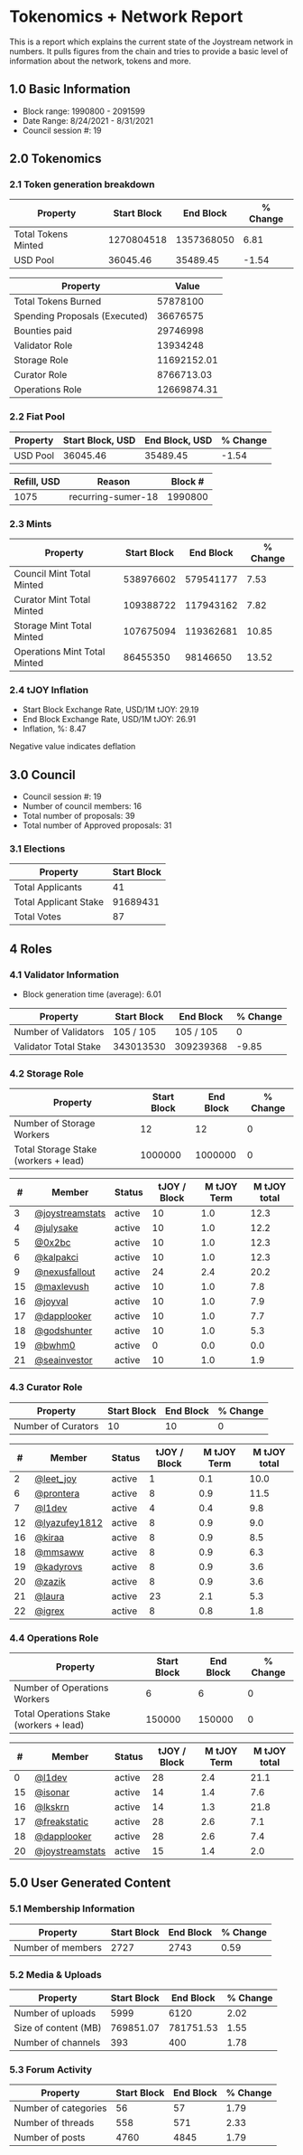 # Tokenomics + Network Report
This is a report which explains the current state of the Joystream network in numbers. It pulls figures from the chain and tries to provide a basic level of information about the network, tokens and more. 

## 1.0 Basic Information
* Block range: 1990800 - 2091599
* Date Range: 8/24/2021 - 8/31/2021
* Council session #: 19

## 2.0 Tokenomics
### 2.1 Token generation breakdown
| Property            | Start Block | End Block | % Change |
|---------------------|--------------|--------------|----------|
| Total Tokens Minted |  1270804518 | 1357368050 | 6.81 |
| USD Pool |  36045.46 | 35489.45 | -1.54 |

| Property            | Value        |
|---------------------|--------------|
| Total Tokens Burned | 57878100 |
| Spending Proposals (Executed) | 36676575 |
| Bounties paid       | 29746998 |
| Validator Role      | 13934248 |
| Storage Role        | 11692152.01 |
| Curator Role        | 8766713.03 |
| Operations Role     | 12669874.31 |

### 2.2 Fiat Pool
| Property            | Start Block, USD | End Block, USD | % Change |
|---------------------|--------------|--------------|----------|
| USD Pool | 36045.46 | 35489.45 | -1.54 |

| Refill, USD | Reason | Block # |
|---------------------|--------------|--------------|
| 1075 | recurring-sumer-18 | 1990800 |


### 2.3 Mints
| Property                    | Start Block           | End Block | % Change |
|-----------------------------|-----------------------|--------------|----------|
| Council Mint Total Minted   | 538976602  | 579541177 |7.53 |
| Curator Mint Total Minted   | 109388722 | 117943162 | 7.82 |
| Storage Mint Total Minted   | 107675094 | 119362681 | 10.85 |
| Operations Mint Total Minted | 86455350 | 98146650 | 13.52 |


### 2.4 tJOY Inflation

* Start Block Exchange Rate, USD/1M tJOY: 29.19
* End Block Exchange Rate, USD/1M tJOY: 26.91
* Inflation, %: 8.47

Negative value indicates deflation

## 3.0 Council
* Council session #: 19
* Number of council members: 16
* Total number of proposals: 39
* Total number of Approved proposals: 31

### 3.1 Elections
| Property                    | Start Block  |
|-----------------------------|--------------|
| Total Applicants            | 41 |
| Total Applicant Stake       | 91689431 |
| Total Votes                 | 87 |

## 4 Roles
### 4.1 Validator Information
* Block generation time (average): 6.01

| Property                   | Start Block | End Block | % Change |
|----------------------------|--------------|--------------|----------|
| Number of Validators       | 105 / 105 | 105 / 105 | 0 |
| Validator Total Stake      | 343013530 | 309239368 | -9.85 |


### 4.2 Storage Role
| Property                | Start Block | End Block | % Change |
|-------------------------|--------------|--------------|----------|
| Number of Storage Workers | 12 | 12 | 0 |
| Total Storage Stake (workers + lead) | 1000000 | 1000000 | 0 |

| # | Member | Status | tJOY / Block | M tJOY Term | M tJOY total |
|--|--|--|--|--|--|
| 3 | [@joystreamstats](https://pioneer.joystreamstats.live/#/members/joystreamstats) | active | 10 | 1.0 | 12.3 |
| 4 | [@julysake](https://pioneer.joystreamstats.live/#/members/julysake) | active | 10 | 1.0 | 12.2 |
| 5 | [@0x2bc](https://pioneer.joystreamstats.live/#/members/0x2bc) | active | 10 | 1.0 | 12.3 |
| 6 | [@kalpakci](https://pioneer.joystreamstats.live/#/members/kalpakci) | active | 10 | 1.0 | 12.3 |
| 9 | [@nexusfallout](https://pioneer.joystreamstats.live/#/members/nexusfallout) | active | 24 | 2.4 | 20.2 |
| 15 | [@maxlevush](https://pioneer.joystreamstats.live/#/members/maxlevush) | active | 10 | 1.0 | 7.8 |
| 16 | [@joyval](https://pioneer.joystreamstats.live/#/members/joyval) | active | 10 | 1.0 | 7.9 |
| 17 | [@dapplooker](https://pioneer.joystreamstats.live/#/members/dapplooker) | active | 10 | 1.0 | 7.7 |
| 18 | [@godshunter](https://pioneer.joystreamstats.live/#/members/godshunter) | active | 10 | 1.0 | 5.3 |
| 19 | [@bwhm0](https://pioneer.joystreamstats.live/#/members/bwhm0) | active | 0 | 0.0 | 0.0 |
| 21 | [@seainvestor](https://pioneer.joystreamstats.live/#/members/seainvestor) | active | 10 | 1.0 | 1.9 |


### 4.3 Curator Role
| Property                | Start Block | End Block | % Change |
|-------------------------|--------------|--------------|----------|
| Number of Curators      | 10 | 10 | 0 |

| # | Member | Status | tJOY / Block | M tJOY Term | M tJOY total |
|--|--|--|--|--|--|
| 2 | [@leet_joy](https://pioneer.joystreamstats.live/#/members/leet_joy) | active | 1 | 0.1 | 10.0 |
| 6 | [@prontera](https://pioneer.joystreamstats.live/#/members/prontera) | active | 8 | 0.9 | 11.5 |
| 7 | [@l1dev](https://pioneer.joystreamstats.live/#/members/l1dev) | active | 4 | 0.4 | 9.8 |
| 12 | [@lyazufey1812](https://pioneer.joystreamstats.live/#/members/lyazufey1812) | active | 8 | 0.9 | 9.0 |
| 16 | [@kiraa](https://pioneer.joystreamstats.live/#/members/kiraa) | active | 8 | 0.9 | 8.5 |
| 18 | [@mmsaww](https://pioneer.joystreamstats.live/#/members/mmsaww) | active | 8 | 0.9 | 6.3 |
| 19 | [@kadyrovs](https://pioneer.joystreamstats.live/#/members/kadyrovs) | active | 8 | 0.9 | 3.6 |
| 20 | [@zazik](https://pioneer.joystreamstats.live/#/members/zazik) | active | 8 | 0.9 | 3.6 |
| 21 | [@laura](https://pioneer.joystreamstats.live/#/members/laura) | active | 23 | 2.1 | 5.3 |
| 22 | [@igrex](https://pioneer.joystreamstats.live/#/members/igrex) | active | 8 | 0.8 | 1.8 |


### 4.4 Operations Role
| Property                | Start Block | End Block | % Change |
|-------------------------|--------------|--------------|----------|
| Number of Operations Workers      | 6 | 6 | 0 |
| Total Operations Stake (workers + lead) | 150000 | 150000 | 0 |

| # | Member | Status | tJOY / Block | M tJOY Term | M tJOY total |
|--|--|--|--|--|--|
| 0 | [@l1dev](https://pioneer.joystreamstats.live/#/members/l1dev) | active | 28 | 2.4 | 21.1 |
| 15 | [@isonar](https://pioneer.joystreamstats.live/#/members/isonar) | active | 14 | 1.4 | 7.6 |
| 16 | [@lkskrn](https://pioneer.joystreamstats.live/#/members/lkskrn) | active | 14 | 1.3 | 21.8 |
| 17 | [@freakstatic](https://pioneer.joystreamstats.live/#/members/freakstatic) | active | 28 | 2.6 | 7.1 |
| 18 | [@dapplooker](https://pioneer.joystreamstats.live/#/members/dapplooker) | active | 28 | 2.6 | 7.4 |
| 20 | [@joystreamstats](https://pioneer.joystreamstats.live/#/members/joystreamstats) | active | 15 | 1.4 | 2.0 |


## 5.0 User Generated Content
### 5.1 Membership Information
| Property          | Start Block | End Block | % Change |
|-------------------|--------------|--------------|----------|
| Number of members | 2727|  2743 | 0.59 |

### 5.2 Media & Uploads
| Property                | Start Block | End Block | % Change |
|-------------------------|--------------|--------------|----------|
| Number of uploads       | 5999 | 6120  |  2.02 |
| Size of content (MB)    |  769851.07 |  781751.53 | 1.55 |
| Number of channels      |  393 | 400 | 1.78 |

### 5.3 Forum Activity
| Property          | Start Block | End Block | % Change |
|-------------------|--------------|--------------|----------|
| Number of categories | 56 | 57 | 1.79 |
| Number of threads    | 558 | 571 | 2.33 |
| Number of posts      | 4760 | 4845 | 1.79 |
